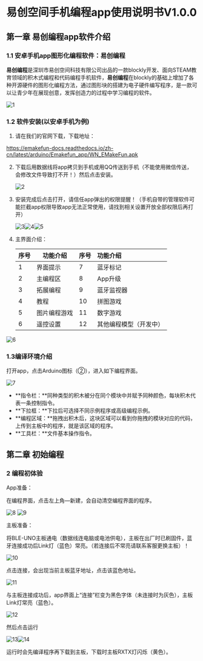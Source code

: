 # **易创空间手机编程app使用说明书V1.0.0**

## 第一章 易创编程app软件介绍

### 1.1 安卓手机app图形化编程软件：易创编程

**易创编程**是深圳市易创空间科技有限公司出品的一款blockly开发、面向STEAM教育领域的积木式编程和代码编程手机软件，**易创编程**在blockly的基础上增加了各种开源硬件的图形化编程方法，通过图形块的搭建为电子硬件编写程序，是一款可以让青少年在展现创意，发挥创造力的过程中学习编程的软件。

![1](pictures\1.png)

### 1.2 软件安装(以安卓手机为例)

1. 请在我们的官网下载，下载地址： 

https://emakefun-docs.readthedocs.io/zh-cn/latest/arduino/Emakefun_app/WN_EMakeFun.apk

2. 下载后用数据线将app拷贝到手机或用QQ传送到手机（不能使用微信传送，会修改文件导致打不开！）然后点击安装。

   ![2](pictures\2.png)

3. 安装完成后点击打开，请信任app弹出的权限提醒！（手机自带的管理软件可能拦截app权限导致app无法正常使用，请找到相关设置开放全部权限后再打开）

   ![3](pictures\3.png)![4](pictures\4.png)![5](pictures\5.png)

4. 主界面介绍：

   | 序号  | 功能介绍 | 序号  | 功能介绍 |
   | --- | --- | --- | :-- |
   | 1   | 界面提示 | 7   | 蓝牙标记 |
   | 2   | 主编程区 | 8   | App升级 |
   | 3   | 拓展编程 | 9   | 蓝牙监视器 |
   | 4   | 教程  | 10  | 拼图游戏 |
   | 5   | 图片编程游戏 | 11  | 数字游戏 |
   | 6   | 遥控设置 | 12  | 其他编程模型（开发中） |

![6](pictures\6.jpg)

### 1.3编译环境介绍

  打开app，点击Arduino图标（②），进入如下编程界面。

![7](pictures\7.jpg)

- **指令栏：**同种类型的积木被分在同个模块中并赋予同种颜色，每块积木代表一条控制指令。
- **下拉框：**下拉后可选择不同示例程序或高级编程示例。
- **编程区域：**拖拽出积木后，这块区域可以看到你拖拽的模块对应的代码，上传到主板中的程序，就是该区域的程序。
- **工具栏：**文件基本操作指令。

## 第二章 初始编程

### 2 编程初体验

App准备：

在编程界面，点击左上角—新建，会自动清空编程界面的程序。

![8](pictures\8.png)  ![9](pictures\9.png)

主板准备：

将BLE-UNO主板通电（数据线连电脑或电池供电），主板在出厂时已刷固件，蓝牙连接成功后Link灯（蓝色）常亮。（若连接后不常亮请联系客服更换主板）！

![10](pictures\10.png)

点击连接，会出现当前主板蓝牙地址，点击该蓝色地址。

![11](pictures\11.png)

与主板连接成功后，app界面上“连接”栏变为黑色字体（未连接时为灰色），主板Link灯常亮（蓝色）。

![12](pictures\12.png)

然后点击运行

 ![13](pictures\13.png)![14](pictures\14.png)

运行时会先编译程序再下载到主板，下载时主板RXTX灯闪烁（黄色）。


